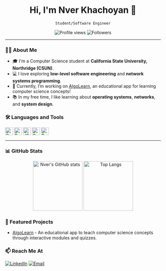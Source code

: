 <h1 align="center">Hi, I'm Nver Khachoyan 👋</h1>
<p align="center">
  <code>Student/Software Engineer</code>
</p>

<p align="center">
  <img src="https://komarev.com/ghpvc/?username=nverkhachoyan&style=flat-square" alt="Profile views"/>
  <img src="https://img.shields.io/github/followers/nverkhachoyan?label=Followers" alt="Followers"/>
</p>

---

### 👨‍💻 About Me
- 🎓 I'm a Computer Science student at **California State University, Northridge (CSUN)**.
- 💻 I love exploring **low-level software engineering** and **network systems programming**.
- 🚀 Currently, I’m working on [AlgoLearn](https://github.com/nverkhachoyan/algolearn), an educational app for learning computer science concepts!
- 📚 In my free time, I like learning about **operating systems**, **networks**, and **system design**.

### 🛠️ Languages and Tools
<p>
  <img src='https://github.com/nverkhachoyan/nverkhachoyan/assets/23270085/17a3ab6f-73d2-432c-9e8f-315aeab7bbef' width='25' alt='C'>
  <img src='https://github.com/nverkhachoyan/nverkhachoyan/assets/23270085/e9a6bb60-51bc-495c-a58f-93a3a2c23bd3' width='25' alt='Python'>
  <img src='https://github.com/nverkhachoyan/nverkhachoyan/assets/23270085/532ea593-4fe3-4586-8fa1-5c1659fa8029' width='25' alt='JS'>
  <img src='https://github.com/user-attachments/assets/fd8d5b35-92eb-4f78-8094-6144a02ac194' width='25' alt='Golang'>
  <img src='https://github.com/user-attachments/assets/f1e0a31e-0c2d-48bf-b2d3-73d44b201d79' width='25' alt='Rust'>
</p>

---

### 📊 GitHub Stats
<p align="center">
  <img src="https://github-readme-stats.vercel.app/api?username=nverkhachoyan&show_icons=true&theme=radical" alt="Nver's GitHub stats" height="160"/>
  <img src="https://github-readme-stats.vercel.app/api/top-langs/?username=nverkhachoyan&layout=compact&theme=radical" alt="Top Langs" height="160"/>
</p>

### 🔭 Featured Projects
- [AlgoLearn](https://github.com/nverkhachoyan/algolearn) - An educational app to teach computer science concepts through interactive modules and quizzes.

### 📫 Reach Me At
<p>
  <a href="https://www.linkedin.com/in/nverkhachoyan/"><img src="https://img.shields.io/badge/-LinkedIn-blue?style=flat-square&logo=linkedin" alt="LinkedIn"/></a>
  <a href="mailto:nverkhachoyan@example.com"><img src="https://img.shields.io/badge/-Email-c14438?style=flat-square&logo=gmail&logoColor=white" alt="Email"/></a>
</p>
